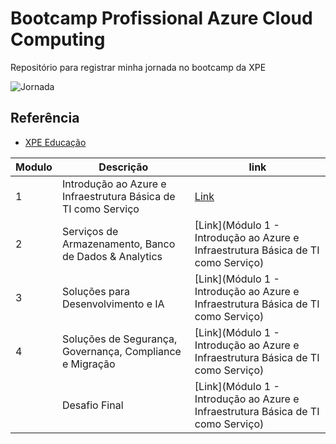 
# Bootcamp Profissional Azure Cloud Computing

Repositório para registrar minha jornada no bootcamp da XPE



![Jornada](https://github.com/robertoricci/XPE-Bootcamp-Profissional-Azure-Cloud-Computing/blob/main/Jornada%20do%20Bootcamp.png?raw=true)
## Referência

 - [XPE Educação](https://www.xpeducacao.com.br/)


 |Modulo |Descrição|link|
|-----|--------|--------|
|1|Introdução ao Azure e Infraestrutura Básica de TI como Serviço| [Link](https://github.com/robertoricci/XPE-Bootcamp-Profissional-Azure-Cloud-Computing/tree/main/M%C3%B3dulo%201%20-%20Introdu%C3%A7%C3%A3o%20ao%20Azure%20e%20Infraestrutura%20B%C3%A1sica%20de%20TI%20como%20Servi%C3%A7o)
|2| Serviços de Armazenamento, Banco de Dados & Analytics| [Link](Módulo 1 - Introdução ao Azure e Infraestrutura Básica de TI como Serviço)
|3|Soluções para Desenvolvimento e IA| [Link](Módulo 1 - Introdução ao Azure e Infraestrutura Básica de TI como Serviço) 
|4|Soluções de Segurança, Governança, Compliance e Migração| [Link](Módulo 1 - Introdução ao Azure e Infraestrutura Básica de TI como Serviço) 
| |Desafio Final| [Link](Módulo 1 - Introdução ao Azure e Infraestrutura Básica de TI como Serviço) 

